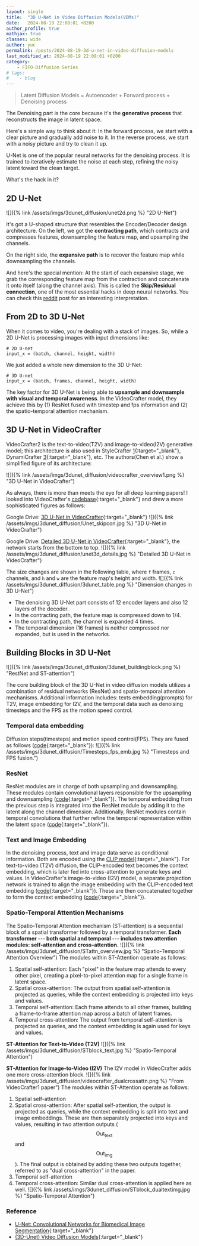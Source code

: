 ```yaml
---
layout: single
title:  "3D U-Net in Video Diffusion Models(VDMs)"
date:   2024-08-19 22:08:01 +0200
author_profile: true
mathjax: true
classes: wide
author: yuc
permalink: /posts/2024-08-19-3d-u-net-in-video-diffusion-models
last_modified_at: 2024-08-19 22:08:01 +0200
category:
    - FIFO-Diffusion Series
# tags:
#    - blog
---
```


> Latent Diffusion Models = Autoencoder + Forward process + Denoising process

The Denoising part is the core because it's the **generative process** that reconstructs the image in latent space.

Here's a simple way to think about it: In the forward process, we start with a clear picture and gradually add noise to it. In the reverse process, we start with a noisy picture and try to clean it up.

U-Net is one of the popular neural networks for the denoising process. It is trained to iteratively estimate the noise at each step, refining the noisy latent toward the clean target.

What's the hack in it?


## 2D U-Net
![]({% link /assets/imgs/3dunet_diffusion/unet2d.png %} "2D U-Net")

It's got a U-shaped structure that resembles the Encoder/Decoder design architecture. On the left, we got the **contracting path**, which contracts and compresses features, downsampling the feature map, and upsampling the channels.

On the right side, the **expansive path** is to recover the feature map while downsampling the channels.

And here's the special mention: At the start of each expansive stage, we grab the corresponding feature map from the contraction and concatenate it onto itself (along the channel axis). This is called the **Skip/Residual connection**, one of the most essential hacks in deep neural networks. You can check this [reddit](https://www.reddit.com/r/learnmachinelearning/comments/x0q39m/comment/im9czaj/?utm_source=share&utm_medium=web3x&utm_name=web3xcss&utm_term=1&utm_content=share_button) post for an interesting interpretation.


<!-- |              |  f |     c     |    h   |    w   |                  |  f |      c     |    h   |    w   |              |
|:------------:|:--:|:---------:|:------:|:------:|:----------------:|:--:|:----------:|:------:|:------:|:------------:|
|   Encoder-0  | 16 |   4->320   |   40   |   64   | --Concate on c-> | 16 |  640->320  |   40   |   64   |  Decoder-11  |
|   Encoder-1  | 16 |    320    |   40   |   64   | --Concate on c-> | 16 |  640->320  |   40   |   64   |  Decoder-10  |
|   Encoder-2  | 16 |    320    |   40   |   64   | --Concate on c-> | 16 |  960->320  |   40   |   64   |   Decoder-9  |
|   Encoder-3  | 16 |    320    | 40->20 | 64->32 | --Concate on c-> | 16 |  960->640  | 20->40 | 32->64 |   Decoder-8  |
|   Encoder-4  | 16 |  320->640 |   20   |   32   | --Concate on c-> | 16 |  1280->640 |   20   |   32   |   Decoder-7  |
|   Encoder-5  | 16 |    640    |   20   |   32   | --Concate on c-> | 16 |  1920->640 |   20   |   32   |   Decoder-6  |
|   Encoder-6  | 16 |    640    | 20->10 | 32->16 | --Concate on c-> | 16 | 2560->1280 | 10->20 | 16->32 |   Decoder-5  |
|   Encoder-7  | 16 | 640->1280 |   10   |   16   | --Concate on c-> | 16 | 2560->1280 |   10   |   16   |   Decoder-4  |
|   Encoder-8  | 16 |    1280   |   10   |   16   | --Concate on c-> | 16 | 2560->1280 |   10   |   16   |   Decoder-3  |
|   Encoder-9  | 16 |    1280   |  10->5 |  16->8 | --Concate on c-> | 16 | 2560->1280 |  5->10 |  8->16 |   Decoder-2  |
|  Encoder-10  | 16 |    1280   |    5   |    8   | --Concate on c-> | 16 | 2560->1280 |    5   |    8   |   Decoder-1  |
|  Encoder-11  | 16 |    1280   |    5   |    8   | --Concate on c-> | 16 | 2560->1280 |    5   |    8   |   Decoder-0  |
| Middle Block | 16 |    1280   |    5   |    8   | No Concatenation | 16 |    1280    |    5   |    8   | Middle Block |-->


## From 2D to 3D U-Net

When it comes to video, you're dealing with a stack of images. So, while a 2D U-Net is processing images with input dimensions like:
```
# 2D U-net
input_x = (batch, channel, height, width)
```
We just added a whole new dimension to the 3D U-Net:
```
# 3D U-net
input_x = (batch, frames, channel, height, width)
```
The key factor for 3D U-Net is being able to **upsample and downsample with visual and temporal awareness**. In the VideoCrafter model, they achieve this by (1) ResNet fused with timestep and fps information and (2) the spatio-temporal attention mechanism.


## 3D U-Net in VideoCrafter
VideoCrafter2 is the text-to-video(T2V) and image-to-video(I2V) generative model; this architecture is also used in StyleCrafter [1](https://arxiv.org/abs/2312.00330){:target="_blank"}, DynamiCrafter [3](https://arxiv.org/abs/2310.12190){:target="_blank"}, etc. The authors(Chen et al.) show a simplified figure of its architecture:

![]({% link /assets/imgs/3dunet_diffusion/videocrafter_overview1.png %} "3D U-Net in VideoCrafter")

As always, there is more than meets the eye for all deep learning papers! I looked into VideoCrafter's [codebase](https://github.com/AILab-CVC/VideoCrafter){:target="_blank"} and drew a more sophisticated figures as follows:

Google Drive: [3D U-Net in VideoCrafter](https://drive.google.com/file/d/1DUwz0NqpvYYC1DO5IQSItORpL2nW-G5C/view?usp=drive_link){:target="_blank"}
![]({% link /assets/imgs/3dunet_diffusion/Unet_skipcon.jpg %} "3D U-Net in VideoCrafter")

Google Drive: [Detailed 3D U-Net in VideoCrafter](https://drive.google.com/file/d/1d9w8vV4qXRoMuf3Ypu-WZZTwx0RNnmzx/view?usp=drive_link){:target="_blank"}, the network starts from the bottom to top.
![]({% link /assets/imgs/3dunet_diffusion/unet3d_details.jpg %} "Detailed 3D U-Net in VideoCrafter")

The size changes are shown in the following table, where `f` frames, `c` channels, and `h` and `w` are the feature map's height and width.
![]({% link /assets/imgs/3dunet_diffusion/3dunet_table.png %} "Dimension changes in 3D U-Net")

- The denoising 3D U-Net part consists of 12 encoder layers and also 12 layers of the decoder. 
- In the contracting path, the feature map is compressed down to 1/4.
- In the contracting path, the channel is expanded 4 times. 
- The temporal dimension (16 frames) is neither compressed nor expanded, but is used in the networks.


## Building Blocks in 3D U-Net
![]({% link /assets/imgs/3dunet_diffusion/3dunet_buildingblock.png %} "RestNet and ST-attention")

The core building block of the 3D U-Net in video diffusion models utilizes a combination of residual networks (ResNet) and spatio-temporal attention mechanisms. Additional information includes: texts embedding(prompts) for T2V, image embedding for I2V, and the temporal data such as denoising timesteps and the FPS as the motion speed control.

### Temporal data embedding
Diffusion steps(timesteps) and motion speed control(FPS). They are fused as follows ([code](https://github.com/AILab-CVC/VideoCrafter/blob/11bcd76fc62fb98b9715b994afe45b4fa081120c/lvdm/models/utils_diffusion.py#L8){:target="_blank"}):
![]({% link /assets/imgs/3dunet_diffusion/Timesteps_fps_emb.jpg %} "Timesteps and FPS fusion.")

### ResNet
ResNet modules are in charge of both upsampling and downsampling. These modules contain convolutional layers responsible for the upsampling and downsampling ([code](https://github.com/AILab-CVC/VideoCrafter/blob/11bcd76fc62fb98b9715b994afe45b4fa081120c/lvdm/basics.py#L36){:target="_blank"}). The temporal embedding from the previous step is integrated into the ResNet module by adding it to the latent along the channel dimension. Additionally, ResNet modules contain temporal convolutions that further refine the temporal representation within the latent space ([code](https://github.com/AILab-CVC/VideoCrafter/blob/11bcd76fc62fb98b9715b994afe45b4fa081120c/lvdm/modules/networks/openaimodel3d.py#L230){:target="_blank"}).


### Text and Image Embedding
In the denoising process, text and image data serve as conditional information. Both are encoded using the [CLIP model](https://huggingface.co/docs/transformers/en/model_doc/clip){:target="_blank"}. For text-to-video (T2V) diffusion, the CLIP-encoded text becomes the context embedding, which is later fed into cross-attention to generate keys and values. In VideoCrafter's image-to-video (I2V) model, a separate projection network is trained to align the image embedding with the CLIP-encoded text embedding ([code](https://github.com/AILab-CVC/VideoCrafter/blob/11bcd76fc62fb98b9715b994afe45b4fa081120c/lvdm/models/ddpm3d.py#L692){:target="_blank"}). These are then concatenated together to form the context embedding ([code](https://github.com/AILab-CVC/VideoCrafter/blob/11bcd76fc62fb98b9715b994afe45b4fa081120c/scripts/evaluation/funcs.py#L34){:target="_blank"}).


### Spatio-Temporal Attention Mechanisms
The Spatio-Temporal Attention mechanism (ST-attention) is a sequential block of a spatial transformer followed by a temporal transformer. **Each transformer --- both spatial and temporal --- includes two attention modules: self-attention and cross-attention.**
![]({% link /assets/imgs/3dunet_diffusion/STattn_overview.jpg %} "Spatio-Temporal Attention Overview")
The modules within ST-Attention operate as follows:
1. Spatial self-attention: Each "pixel" in the feature map attends to every other pixel, creating a pixel-to-pixel attention map for a single frame in latent space.
2. Spatial cross-attention: The output from spatial self-attention is projected as queries, while the context embedding is projected into keys and values.
3. Temporal self-attention: Each frame attends to all other frames, building a frame-to-frame attention map across a batch of latent frames.
4. Temporal cross-attention: The output from temporal self-attention is projected as queries, and the context embedding is again used for keys and values.

**ST-Attention for Text-to-Video (T2V)**
![]({% link /assets/imgs/3dunet_diffusion/STblock_text.jpg %} "Spatio-Temporal Attention")

**ST-Attention for Image-to-Video (I2V)**
The I2V model in VideoCrafter adds one more cross-attention block.
![]({% link /assets/imgs/3dunet_diffusion/videocrafter_dualcrossattn.png %} "From VideoCrafter1 paper")
The modules within ST-Attention operate as follows:
1. Spatial self-attention
2. Spatial cross-attention: After spatial self-attention, the output is projected as queries, while the context embedding is split into text and image embeddings. These are then separately projected into keys and values, resulting in two attention outputs ($$\text{Out}_{\text{text}}$$ and $$\text{Out}_{\text{img}}$$). The final output is obtained by adding these two outputs together, referred to as "dual cross-attention" in the paper.
3. Temporal self-attention
4. Temporal cross-attention: Similar dual cross-attention is applied here as well. 
![]({% link /assets/imgs/3dunet_diffusion/STblock_dualtextimg.jpg %} "Spatio-Temporal Attention")


### Reference
- [U-Net: Convolutional Networks for Biomedical Image Segmentation](https://arxiv.org/abs/1505.04597){:target="_blank"}
- [(3D-Unet) Video Diffusion Models](https://arxiv.org/abs/2204.03458){:target="_blank"}


